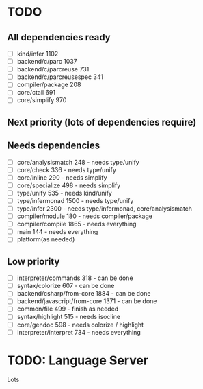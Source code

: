# TODO

## All dependencies ready
- [ ] kind/infer 1102
- [ ] backend/c/parc 1037
- [ ] backend/c/parcreuse 731
- [ ] backend/c/parcreusespec 341
- [ ] compiler/package 208
- [ ] core/ctail 691
- [ ] core/simplify 970

## Next priority (lots of dependencies require)

## Needs dependencies
- [ ] core/analysismatch 248 - needs type/unify
- [ ] core/check 336 - needs type/unify
- [ ] core/inline 290 - needs simplify
- [ ] core/specialize 498 - needs simplify
- [ ] type/unify 535 - needs kind/unify
- [ ] type/infermonad 1500 - needs type/unify
- [ ] type/infer 2300 - needs type/infermonad, core/analysismatch
- [ ] compiler/module 180 - needs compiler/package
- [ ] compiler/compile 1865 - needs everything
- [ ] main 144 - needs everything
- [ ] platform(as needed)

## Low priority
- [ ] interpreter/commands 318 - can be done
- [ ] syntax/colorize 607 - can be done
- [ ] backend/csharp/from-core 1884 - can be done
- [ ] backend/javascript/from-core 1371 - can be done
- [ ] common/file 499 - finish as needed
- [ ] syntax/highlight 515 - needs isocline
- [ ] core/gendoc 598 - needs colorize / highlight
- [ ] interpreter/interpret 734 - needs everything

# TODO: Language Server
Lots